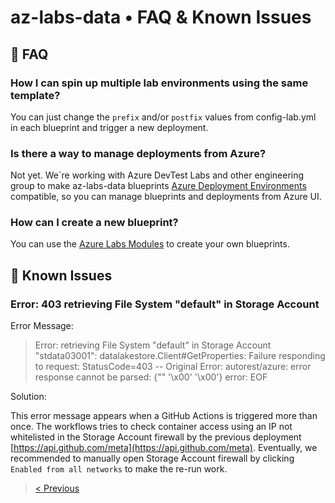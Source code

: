 # az-labs-data • FAQ & Known Issues

## 📘 FAQ

### How I can spin up multiple lab environments using the same template?

You can just change the `prefix` and/or `postfix` values from config-lab.yml in each blueprint and trigger a new deployment.

### Is there a way to manage deployments from Azure?

Not yet. We´re working with Azure DevTest Labs and other engineering group to make az-labs-data blueprints [Azure Deployment Environments](https://techcommunity.microsoft.com/t5/azure-developer-community-blog/introducing-azure-deployment-environments/ba-p/3412095) compatible, so you can manage blueprints and deployments from Azure UI.

### How can I create a new blueprint?

You can use the [Azure Labs Modules](https://github.com/microsoft/azure-labs-modules) to create your own blueprints. 

## 📕 Known Issues

### Error: 403 retrieving File System "default" in Storage Account

Error Message:

> Error: retrieving File System "default" in Storage Account "stdata03001": datalakestore.Client#GetProperties: Failure responding to request: StatusCode=403 -- Original Error: autorest/azure: error response cannot be parsed: {"" '\x00' '\x00'} error: EOF

Solution: 

This error message appears when a GitHub Actions is triggered more than once. The workflows tries to check container access using an IP not whitelisted in the Storage Account firewall by the previous deployment [https://api.github.com/meta](https://api.github.com/meta). Eventually, we recommended to manually open Storage Account firewall by clicking `Enabled from all networks` to make the re-run work.

>[< Previous](./adl-deployment-githubactions.md)
